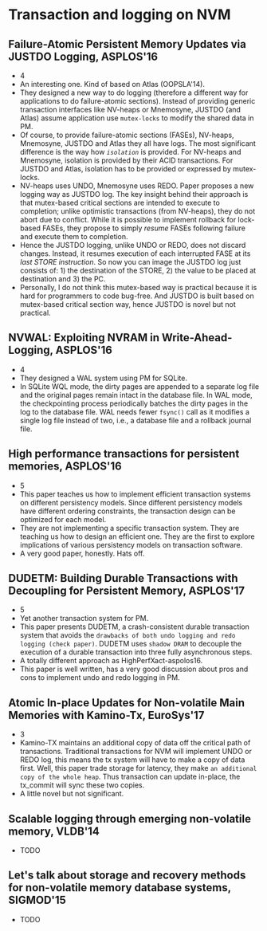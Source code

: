 # Transaction and logging on NVM

##  Failure-Atomic Persistent Memory Updates via JUSTDO Logging, ASPLOS'16
- 4
- An interesting one. Kind of based on Atlas (OOPSLA'14).
- They designed a new way to do logging (therefore a different way for
applications to do failure-atomic sections). Instead of providing generic
transaction interfaces like NV-heaps or Mnemosyne, JUSTDO (and Atlas) assume
application use `mutex-locks` to modify the shared data in PM.
- Of course, to provide failure-atomic sections (FASEs), NV-heaps, Mnemosyne,
JUSTDO and Atlas they all have logs. The most significant difference is the way
how _`isolation`_ is provided. For NV-heaps and Mnemosyne, isolation is
provided by their ACID transactions. For JUSTDO and Atlas, isolation has to be
provided or expressed by mutex-locks.
- NV-heaps uses UNDO, Mnemosyne uses REDO. Paper proposes a new logging
way as JUSTDO log. The key insight behind their approach is that mutex-based
critical sections are intended to execute to completion; unlike optimistic
transactions (from NV-heaps), they do not abort due to conflict. While it is
possible to implement rollback for lock-based FASEs, they propose to simply
_resume_ FASEs following failure and execute them to completion.
- Hence the JUSTDO logging, unlike UNDO or REDO, does not discard changes.
Instead, it resumes execution of each interrupted FASE at its _last STORE
instruction_. So now you can image the JUSTDO log just consists of: 1) the
destination of the STORE, 2) the value to be placed at destination and 3) the
PC.
- Personally, I do not think this mutex-based way is practical because it is
hard for programmers to code bug-free. And JUSTDO is built based on
mutex-based critical section way, hence JUSTDO is novel but not practical.

## NVWAL: Exploiting NVRAM in Write-Ahead-Logging, ASPLOS'16
- 4
- They designed a WAL system using PM for SQLite.
- In SQLite WQL mode, the dirty pages are appended to a separate log file and
the original pages remain intact in the database file. In WAL mode, the
checkpointing process periodically batches the dirty pages in the log to the
database file. WAL needs fewer `fsync()` call as it modifies a single log file
instead of two, i.e., a database file and a rollback journal file.

## High performance transactions for persistent memories, ASPLOS'16
- 5
- This paper teaches us how to implement efficient transaction systems on
different persistency models. Since different persistency models have different
ordering constraints, the transaction design can be optimized for each model.
- They are not implementing a specific transaction system. They are teaching us
how to design an efficient one. They are the first to explore implications of
various persistency models on transaction software.
- A very good paper, honestly. Hats off.

## DUDETM: Building Durable Transactions with Decoupling for Persistent Memory, ASPLOS'17
- 5
- Yet another transaction system for PM.
- This paper presents DUDETM, a crash-consistent durable transaction system
that avoids the `drawbacks of both undo logging and redo logging (check
paper)`. DUDETM uses `shadow DRAM` to decouple the execution of a durable
transaction into three fully asynchronous steps.
- A totally different approach as HighPerfXact-aspolos16.
- This paper is well written, has a very good discussion about pros and cons
to implement undo and redo logging in PM.

## Atomic In-place Updates for Non-volatile Main Memories with Kamino-Tx, EuroSys'17
- 3
- Kamino-TX maintains an additional copy of data off the critical path of
transactions. Traditional transactions for NVM will implement UNDO or REDO log,
this means the tx system will have to make a copy of data first. Well, this
paper trade storage for latency, they make `an additional copy of the whole
heap`. Thus transaction can update in-place, the tx_commit will sync these two
copies.
- A little novel but not significant.

## Scalable logging through emerging non-volatile memory, VLDB'14
- TODO

##  Let's talk about storage and recovery methods for non-volatile memory database systems, SIGMOD'15
- TODO
